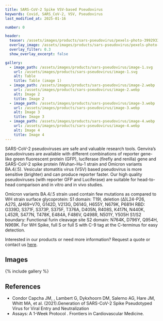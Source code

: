 ```yaml
---
title: SARS-CoV-2 Spike VSV-based Pseudovirus
keywords: Covid, SARS_CoV-2, VSV, Pseudovirus
last_modified_at: 2025-01-16

number: 0

header:
  teaser: /assets/images/products/sars-pseudovirus/pexels-photo-3992933-300.jpeg
  overlay_image: /assets/images/products/sars-pseudovirus/pexels-photo-3992933-1049.jpeg
  overlay_filter: 0.3
  show_overlay_excerpt: false

gallery:
  - image_path: /assets/images/products/sars-pseudovirus/image-1.svg
    url: /assets/images/products/sars-pseudovirus/image-1.svg
    alt: Table
    title: Table (image 1)
  - image_path: /assets/images/products/sars-pseudovirus/image-2.webp
    url: /assets/images/products/sars-pseudovirus/image-2.webp
    alt: Image 2
    title: Image 2
  - image_path: /assets/images/products/sars-pseudovirus/image-3.webp
    url: /assets/images/products/sars-pseudovirus/image-3.webp
    alt: Image 3
    title: Image 3
  - image_path: /assets/images/products/sars-pseudovirus/image-4.webp
    url: /assets/images/products/sars-pseudovirus/image-4.webp
    alt: Image 4
    title: Image 4
---
```


SARS-CoV-2 pseudoviruses are safe and valuable research tools. Genvira’s pseudoviruses are available with different combinations of reporter gene-like green fluorescent protein (GFP), luciferase (firefly and renilla) gene and SARS-CoV-2 spike protein (Wuhan-Hu-1 strain and Omicron variants BA.4/.5). Vesicular stomatitis virus (VSV) based pseudovirus is more sensitive (brighter) and can produce reporter faster. Our high quality pseudoviruses (with reporter GFP and Luciferase) are suitable for head-to-head comparison and in vitro and in vivo studies.

Omicron variants BA.4/.5 strain used contain few mutations as compared to WH strain surface glycoprotein: S1 domain: T19I, deletion (Δ)L24-P26, A27S, ΔH69+V70, G142D, V213G, D614G, H655Y, N679K, P681H RBD: G339D, S371F, S373P, S375F, T376A, D405N, R408S, K417N, N440K, L452R, S477N, T478K, E484A, F486V, Q498R, N501Y, Y505H S1/S2 boundary: Functional furin cleavage site S2 domain: N764K, D796Y, Q954H, N969K.
For WH Spike, full S or full S with C-9 tag at the C-terminus for easy detection.

Interested in our products or need more information? Request a quote or contact us [here](/contact/).

## Images

{% include gallery %}

## References
- Condor Capcha JM, , Lambert G, Dykxhoorn DM, Salerno AG, Hare JM, Whitt MA, et al. (2021).Generation of SARS-CoV-2 Spike Pseudotyped Virus for Viral Entry and Neutralization
- Assays: A 1-Week Protocol . Frontiers in Cardiovascular Medicine.
